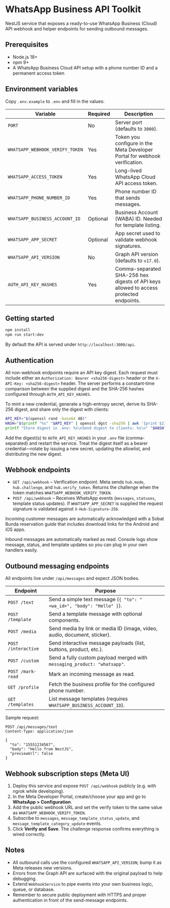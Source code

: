 # WhatsApp Business API Toolkit

NestJS service that exposes a ready-to-use WhatsApp Business (Cloud) API webhook and helper endpoints for sending outbound messages.

## Prerequisites

- Node.js 18+
- npm 9+
- A WhatsApp Business Cloud API setup with a phone number ID and a permanent access token

## Environment variables

Copy `.env.example` to `.env` and fill in the values:

| Variable | Required | Description |
| --- | --- | --- |
| `PORT` | No | Server port (defaults to `3000`). |
| `WHATSAPP_WEBHOOK_VERIFY_TOKEN` | Yes | Token you configure in the Meta Developer Portal for webhook verification. |
| `WHATSAPP_ACCESS_TOKEN` | Yes | Long-lived WhatsApp Cloud API access token. |
| `WHATSAPP_PHONE_NUMBER_ID` | Yes | Phone number ID that sends messages. |
| `WHATSAPP_BUSINESS_ACCOUNT_ID` | Optional | Business Account (WABA) ID. Needed for template listing. |
| `WHATSAPP_APP_SECRET` | Optional | App secret used to validate webhook signatures. |
| `WHATSAPP_API_VERSION` | No | Graph API version (defaults to `v17.0`). |
| `AUTH_API_KEY_HASHES` | Yes | Comma-separated SHA-256 hex digests of API keys allowed to access protected endpoints. |

## Getting started

```bash
npm install
npm run start:dev
```

By default the API is served under `http://localhost:3000/api`.

## Authentication

All non-webhook endpoints require an API key digest. Each request must include either an `Authorization: Bearer <sha256-digest>` header or the `X-API-Key: <sha256-digest>` header. The server performs a constant‑time comparison between the supplied digest and the SHA-256 hashes configured through `AUTH_API_KEY_HASHES`.

To mint a new credential, generate a high-entropy secret, derive its SHA-256 digest, and share only the digest with clients:

```bash
API_KEY="$(openssl rand -base64 48)"
HASH="$(printf "%s" "$API_KEY" | openssl dgst -sha256 | awk '{print $2}')"
printf "Store digest in .env: %s\nSend digest to clients: %s\n" "$HASH" "$HASH"
```

Add the digest(s) to `AUTH_API_KEY_HASHES` in your `.env` file (comma-separated) and restart the service. Treat the digest itself as a bearer credential—rotate by issuing a new secret, updating the allowlist, and distributing the new digest.

## Webhook endpoints

- `GET /api/webhook` – Verification endpoint. Meta sends `hub.mode`, `hub.challenge`, and `hub.verify_token`. Returns the challenge when the token matches `WHATSAPP_WEBHOOK_VERIFY_TOKEN`.
- `POST /api/webhook` – Receives WhatsApp events (`messages`, `statuses`, template status updates). If `WHATSAPP_APP_SECRET` is supplied the request signature is validated against `X-Hub-Signature-256`.

Incoming customer messages are automatically acknowledged with a Sobat Bunda reservation guide that includes download links for the Android and iOS apps.

Inbound messages are automatically marked as read. Console logs show message, status, and template updates so you can plug in your own handlers easily.

## Outbound messaging endpoints

All endpoints live under `/api/messages` and expect JSON bodies.

| Endpoint | Purpose |
| --- | --- |
| `POST /text` | Send a simple text message (`{ "to": "<wa_id>", "body": "Hello" }`). |
| `POST /template` | Send a template message with optional components. |
| `POST /media` | Send media by link or media ID (image, video, audio, document, sticker). |
| `POST /interactive` | Send interactive message payloads (list, buttons, product, etc.). |
| `POST /custom` | Send a fully custom payload merged with `messaging_product: "whatsapp"`. |
| `POST /mark-read` | Mark an incoming message as read. |
| `GET /profile` | Fetch the business profile for the configured phone number. |
| `GET /templates` | List message templates (requires `WHATSAPP_BUSINESS_ACCOUNT_ID`). |

Sample request:

```http
POST /api/messages/text
Content-Type: application/json

{
  "to": "15551234567",
  "body": "Hello from NestJS",
  "previewUrl": false
}
```

## Webhook subscription steps (Meta UI)

1. Deploy this service and expose `POST /api/webhook` publicly (e.g. with ngrok while developing).
2. In the Meta Developer Portal, create/choose your app and go to **WhatsApp > Configuration**.
3. Add the public webhook URL and set the verify token to the same value as `WHATSAPP_WEBHOOK_VERIFY_TOKEN`.
4. Subscribe to `messages`, `message_template_status_update`, and `message_template_category_update` events.
5. Click **Verify and Save**. The challenge response confirms everything is wired correctly.

## Notes

- All outbound calls use the configured `WHATSAPP_API_VERSION`; bump it as Meta releases new versions.
- Errors from the Graph API are surfaced with the original payload to help debugging.
- Extend `WebhookService` to pipe events into your own business logic, queue, or database.
- Remember to secure public deployment with HTTPS and proper authentication in front of the send-message endpoints.
